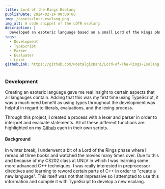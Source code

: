 ```yaml
---
title: Lord of the Rings Esolang
publishDate: 2024-02-14 00:00:00
img: /assets/lotr-esolang.png
img_alt: A code snippet of the LOTR esolang
description: |
  Developed an esoteric language based on a small Lord of the Rings phase from winter 2024.
tags:
  - Development
  - TypeScript
  - Parser
  - Evaluater
  - Lexer
githubLink: https://github.com/NostalgicDani/Lord-of-The-Rings-Esolang
---
```



### Development

Creating an esoteric language gave me real insight to certain aspects that all langauges contain. Adding that this was my first time using TypeScript, it was a much need benefit as using types throughout the development was helpful in regard to literals, evaluations, and the lexing process. 

Through this project, I created a process with a lexer and parser in order to interpret and evaluate statements. All of these different functions are highlighted on my <a href="https://github.com/NostalgicDani/Lord-of-The-Rings-Esolang">Github</a> each in their own scripts.

#### Background

In winter break, I underwent a bit of a Lord of the Rings phase where I reread all three books and watched the movies many times over. Due to this and because of my CS202 class at UNLV in which I was learning some more advanced C++ techniques. I was really interested in preprocessor directives and learning to reword certain parts of C++ in order to "create a new language". This itself was not that impressive so I attempted to use this information and compile it with TypeScript to develop a new esolang.



